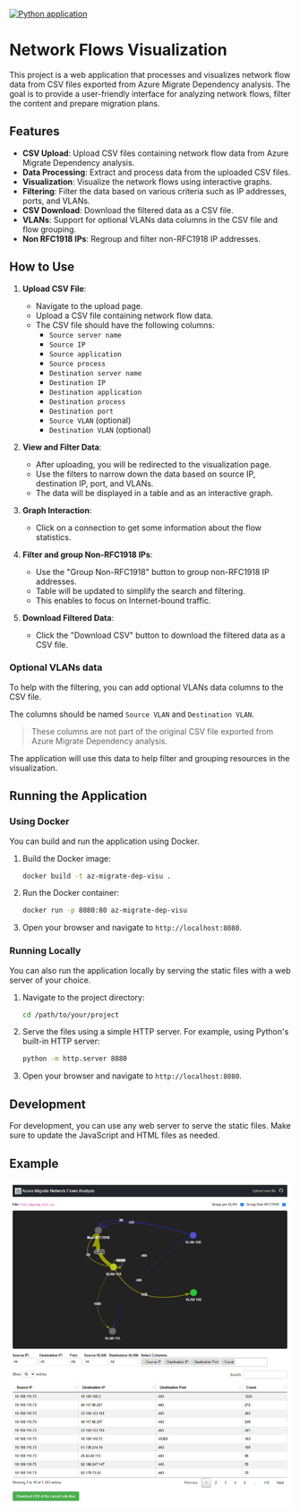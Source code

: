[![Python application](https://github.com/lrivallain/az-migrate-dep-visu/actions/workflows/main.yml/badge.svg)](https://github.com/lrivallain/az-migrate-dep-visu/actions/workflows/main.yml)

# Network Flows Visualization

This project is a web application that processes and visualizes network flow data from CSV files exported from
Azure Migrate Dependency analysis. The goal is to provide a user-friendly interface for analyzing network flows,
filter the content and prepare migration plans.

## Features

- **CSV Upload**: Upload CSV files containing network flow data from Azure Migrate Dependency analysis.
- **Data Processing**: Extract and process data from the uploaded CSV files.
- **Visualization**: Visualize the network flows using interactive graphs.
- **Filtering**: Filter the data based on various criteria such as IP addresses, ports, and VLANs.
- **CSV Download**: Download the filtered data as a CSV file.
- **VLANs**: Support for optional VLANs data columns in the CSV file and flow grouping.
- **Non RFC1918 IPs**: Regroup and filter non-RFC1918 IP addresses.

## How to Use

1. **Upload CSV File**:
   - Navigate to the upload page.
   - Upload a CSV file containing network flow data.
   - The CSV file should have the following columns:
     - `Source server name`
     - `Source IP`
     - `Source application`
     - `Source process`
     - `Destination server name`
     - `Destination IP`
     - `Destination application`
     - `Destination process`
     - `Destination port`
     - `Source VLAN` (optional)
     - `Destination VLAN` (optional)

2. **View and Filter Data**:
   - After uploading, you will be redirected to the visualization page.
   - Use the filters to narrow down the data based on source IP, destination IP, port, and VLANs.
   - The data will be displayed in a table and as an interactive graph.

4. **Graph Interaction**:
   - Click on a connection to get some information about the flow statistics.

5. **Filter and group Non-RFC1918 IPs**:
   - Use the "Group Non-RFC1918" button to group non-RFC1918 IP addresses.
   - Table will be updated to simplify the search and filtering.
   - This enables to focus on Internet-bound traffic.

3. **Download Filtered Data**:
   - Click the "Download CSV" button to download the filtered data as a CSV file.

### Optional VLANs data

To help with the filtering, you can add optional VLANs data columns to the CSV file.

The columns should be named `Source VLAN` and `Destination VLAN`.

> These columns are not part of the original CSV file exported from Azure Migrate Dependency analysis.

The application will use this data to help filter and grouping resources in the visualization.

## Running the Application

### Using Docker

You can build and run the application using Docker.

1. Build the Docker image:

    ```sh
    docker build -t az-migrate-dep-visu .
    ```

2. Run the Docker container:

    ```sh
    docker run -p 8080:80 az-migrate-dep-visu
    ```

3. Open your browser and navigate to `http://localhost:8080`.

### Running Locally

You can also run the application locally by serving the static files with a web server of your choice.

1. Navigate to the project directory:

    ```sh
    cd /path/to/your/project
    ```

2. Serve the files using a simple HTTP server. For example, using Python's built-in HTTP server:

    ```sh
    python -m http.server 8080
    ```

3. Open your browser and navigate to `http://localhost:8080`.

## Development

For development, you can use any web server to serve the static files. Make sure to update the JavaScript and HTML files as needed.

## Example

![Screenshot of the application with a filtered applied](docs/images/Example.png)